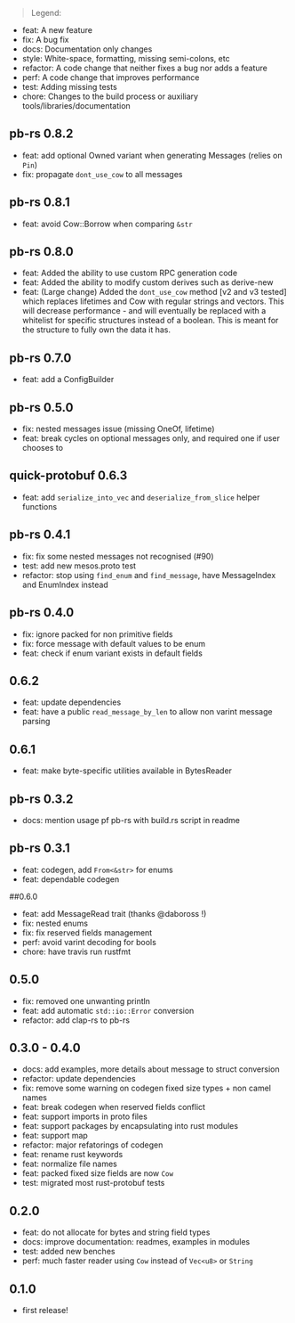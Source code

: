 > Legend:
  - feat: A new feature
  - fix: A bug fix
  - docs: Documentation only changes
  - style: White-space, formatting, missing semi-colons, etc
  - refactor: A code change that neither fixes a bug nor adds a feature
  - perf: A code change that improves performance
  - test: Adding missing tests
  - chore: Changes to the build process or auxiliary tools/libraries/documentation

## pb-rs 0.8.2
- feat: add optional Owned variant when generating Messages (relies on `Pin`)
- fix: propagate `dont_use_cow` to all messages

## pb-rs 0.8.1
- feat: avoid Cow::Borrow when comparing `&str`

## pb-rs 0.8.0

- feat: Added the ability to use custom RPC generation code
- feat: Added the ability to modify custom derives such as derive-new
- feat: (Large change) Added the `dont_use_cow` method [v2 and v3 tested] which replaces lifetimes 
and Cow with regular strings and vectors. This will decrease performance - and will 
eventually be replaced with a whitelist for specific structures instead of a boolean.
This is meant for the structure to fully own the data it has.

## pb-rs 0.7.0
- feat: add a ConfigBuilder

## pb-rs 0.5.0
- fix: nested messages issue (missing OneOf, lifetime)
- feat: break cycles on optional messages only, and required one if user chooses to

## quick-protobuf 0.6.3
- feat: add `serialize_into_vec` and `deserialize_from_slice` helper functions

## pb-rs 0.4.1
- fix: fix some nested messages not recognised (#90)
- test: add new mesos.proto test
- refactor: stop using `find_enum` and `find_message`, have MessageIndex and EnumIndex instead

## pb-rs 0.4.0
- fix: ignore packed for non primitive fields
- fix: force message with default values to be enum
- feat: check if enum variant exists in default fields

## 0.6.2
- feat: update dependencies
- feat: have a public `read_message_by_len` to allow non varint message parsing

## 0.6.1
- feat: make byte-specific utilities available in BytesReader

## pb-rs 0.3.2
- docs: mention usage pf pb-rs with build.rs script in readme

## pb-rs 0.3.1
- feat: codegen, add `From<&str>` for enums
- feat: dependable codegen

##0.6.0
- feat: add MessageRead trait (thanks @daboross !)
- fix: nested enums
- fix: fix reserved fields management
- perf: avoid varint decoding for bools
- chore: have travis run rustfmt

## 0.5.0
- fix: removed one unwanting println
- feat: add automatic `std::io::Error` conversion
- refactor:  add clap-rs to pb-rs

## 0.3.0 - 0.4.0
- docs: add examples, more details about message to struct conversion
- refactor: update dependencies
- fix: remove some warning on codegen fixed size types + non camel names
- feat: break codegen when reserved fields conflict
- feat: support imports in proto files
- feat: support packages by encapsulating into rust modules
- feat: support map
- refactor: major refatorings of codegen
- feat: rename rust keywords
- feat: normalize file names
- feat: packed fixed size fields are now `Cow`
- test: migrated most rust-protobuf tests

## 0.2.0
- feat: do not allocate for bytes and string field types
- docs: improve documentation: readmes, examples in modules
- test: added new benches
- perf: much faster reader using `Cow` instead of `Vec<u8>` or `String`

## 0.1.0
- first release!
